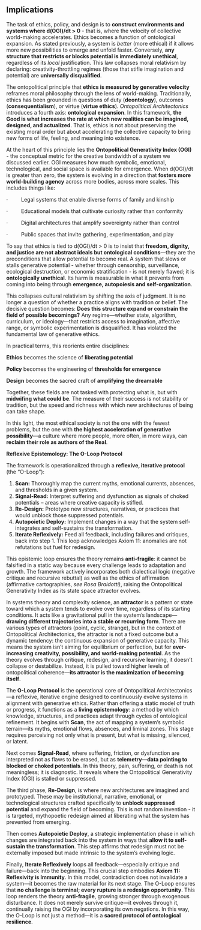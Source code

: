 ## **Implications**

The task of ethics, policy, and design is to **construct environments and systems where d(OGI)/dt > 0** - that is, where the velocity of collective world-making accelerates. Ethics becomes a function of ontological expansion. As stated previously, a system is _better_ (more ethical) if it allows more new possibilities to emerge and unfold faster. Conversely, **any structure that restricts or blocks potential is immediately unethical**, regardless of its _local_ justification. This law collapses moral relativism by declaring: creativity-throttling regimes (those that stifle imagination and potential) are **universally disqualified**.

The ontopolitical principle that **ethics is measured by generative velocity** reframes moral philosophy through the lens of world-making. Traditionally, ethics has been grounded in questions of duty (**deontology**), outcomes (**consequentialism**), or virtue (**virtue ethics**). _Ontopolitical Architectonics_ introduces a fourth axis: **ontological expansion**. In this framework, **the Good is what increases the rate at which new realities can be imagined, designed, and actualized**. That is, ethics is not about preserving the existing moral order but about accelerating the collective capacity to bring new forms of life, feeling, and meaning into existence.

At the heart of this principle lies the **Ontopolitical Generativity Index (OGI)** - the conceptual metric for the creative bandwidth of a system we discussed earlier. OGI measures how much symbolic, emotional, technological, and social space is available for emergence. When d(OGI)/dt is greater than zero, the system is evolving in a direction that **fosters more world-building agency** across more bodies, across more scales. This includes things like:

·         Legal systems that enable diverse forms of family and kinship

·         Educational models that cultivate curiosity rather than conformity

·         Digital architectures that amplify sovereignty rather than control

·         Public spaces that invite gathering, experimentation, and play

To say that ethics is tied to d(OGI)/dt > 0 is to insist that **freedom, dignity, and justice are not abstract ideals but ontological conditions**—they are the preconditions that allow potential to become real. A system that slows or stalls generative potential - whether through censorship, surveillance, ecological destruction, or economic stratification - is not merely flawed; it is **ontologically unethical**. Its harm is measurable in what it prevents from coming into being through **emergence, autopoiesis and self-organization**.

This collapses cultural relativism by shifting the axis of judgment. It is no longer a question of whether a practice aligns with tradition or belief. The decisive question becomes: **Does this structure expand or constrain the field of possible becomings?** Any regime—whether state, algorithm, curriculum, or ideology—that restricts access to imagination, affective range, or symbolic experimentation is disqualified. It has violated the fundamental law of generative ethics.

In practical terms, this reorients entire disciplines:

**Ethics** becomes the science of **liberating potential**

**Policy** becomes the engineering of **thresholds for emergence**

**Design** becomes the sacred craft of **amplifying the dreamable**

Together, these fields are not tasked with protecting what is, but with **midwifing what could be**. The measure of their success is not stability or tradition, but the speed and richness with which new architectures of being can take shape.

In this light, the most ethical society is not the one with the fewest problems, but the one with **the highest acceleration of generative possibility**—a culture where more people, more often, in more ways, can **reclaim their role as authors of the Real**.

**Reflexive Epistemology: The O-Loop Protocol**

The framework is operationalized through a **reflexive, iterative protocol** (the “O-Loop”):

1. **Scan:** Thoroughly map the current myths, emotional currents, absences, and thresholds in a given system.
2. **Signal-Read:** Interpret suffering and dysfunction as signals of choked potentials – areas where creative capacity is stifled.
3. **Re-Design:** Prototype new structures, narratives, or practices that would unblock those suppressed potentials.
4. **Autopoietic Deploy:** Implement changes in a way that the system self-integrates and self-sustains the transformation.
5. **Iterate Reflexively:** Feed all feedback, including failures and critiques, back into step 1. This loop acknowledges Axiom 11: anomalies are not refutations but fuel for redesign.

This epistemic loop ensures the theory remains **anti-fragile**: it cannot be falsified in a static way because every challenge leads to adaptation and growth. The framework actively incorporates both dialectical logic (negative critique and recursive rebuttal) as well as the ethics of affirmation (affirmative cartographies, _see Rosa Braidotti)_, raising the Ontopolitical Generativity Index as its state space attractor evolves.

In systems theory and complexity science, an **attractor** is a pattern or state toward which a system tends to evolve over time, regardless of its starting conditions. It acts like a gravitational pull in the system’s landscape—**drawing different trajectories into a stable or recurring form**. There are various types of attractors (point, cyclic, strange), but in the context of Ontopolitical Architectonics, the attractor is not a fixed outcome but a dynamic tendency: the continuous expansion of generative capacity. This means the system isn’t aiming for equilibrium or perfection, but for **ever-increasing creativity, possibility, and world-making potential**. As the theory evolves through critique, redesign, and recursive learning, it doesn’t collapse or destabilize. Instead, it is pulled toward higher levels of ontopolitical coherence—**its attractor is the maximization of becoming itself**.

The **O-Loop Protocol** is the operational core of Ontopolitical Architectonics—a reflexive, iterative engine designed to continuously evolve systems in alignment with generative ethics. Rather than offering a static model of truth or progress, it functions as a **living epistemology**: a method by which knowledge, structures, and practices adapt through cycles of ontological refinement. It begins with **Scan**, the act of mapping a system’s symbolic terrain—its myths, emotional flows, absences, and liminal zones. This stage requires perceiving not only what is present, but what is missing, silenced, or latent.

Next comes **Signal-Read**, where suffering, friction, or dysfunction are interpreted not as flaws to be erased, but as **telemetry—data pointing to blocked or choked potentials**. In this theory, pain, suffering, or death is not meaningless; it is diagnostic. It reveals where the Ontopolitical Generativity Index (OGI) is stalled or suppressed.

The third phase, **Re-Design**, is where new architectures are imagined and prototyped. These may be institutional, narrative, emotional, or technological structures crafted specifically to **unblock suppressed potential** and expand the field of becoming. This is not random invention - it is targeted, mythopoetic redesign aimed at liberating what the system has prevented from emerging.

Then comes **Autopoietic Deploy**, a strategic implementation phase in which changes are integrated back into the system in ways that **allow it to self-sustain the transformation**. This step affirms that redesign must not be externally imposed but made intrinsic to the system’s evolving logic.

Finally, **Iterate Reflexively** loops all feedback—especially critique and failure—back into the beginning. This crucial step embodies **Axiom 11: Reflexivity is Immunity**. In this model, contradiction does not invalidate a system—it becomes the raw material for its next stage. The O-Loop ensures that **no challenge is terminal; every rupture is a redesign opportunity**. This loop renders the theory **anti-fragile**, growing stronger through exogenous disturbance. It does not merely survive critique—it evolves through it, continually raising the OGI by incorporating its own negations. In this way, the O-Loop is not just a method—it is a **sacred protocol of ontological resilience**.
